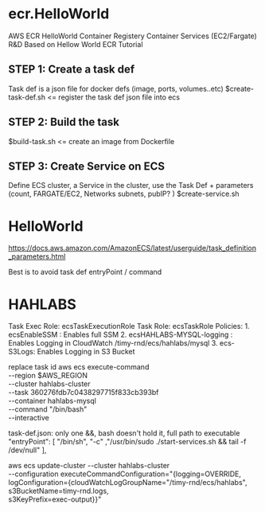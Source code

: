 # ecr.HelloWorld
AWS ECR HelloWorld Container Registery Container Services (EC2/Fargate) R&amp;D
Based on Hellow World ECR Tutorial

## STEP 1: Create a task def
Task def is a json file for docker defs (image, ports, volumes..etc)
$create-task-def.sh <= register the task def json file into ecs 
## STEP 2: Build the task
$build-task.sh <= create an image from Dockerfile
## STEP 3: Create Service on ECS
Define ECS cluster, a Service in the cluster, use the Task Def  + parameters (count, FARGATE/EC2, Networks subnets, pubIP? )
$create-service.sh

# HelloWorld
https://docs.aws.amazon.com/AmazonECS/latest/userguide/task_definition_parameters.html

Best is to avoid task def entryPoint / command

# HAHLABS
Task Exec Role: ecsTaskExecutionRole
Task Role: ecsTaskRole
   Policies:
      1. ecsEnableSSM : Enables full SSM
      2. ecsHAHLABS-MYSQL-logging : Enables Logging in CloudWatch /timy-rnd/ecs/hahlabs/mysql
      3. ecs-S3Logs: Enables Logging in S3 Bucket

replace task id
aws ecs execute-command  \
    --region $AWS_REGION \
    --cluster hahlabs-cluster \
    --task 360276fdb7c0438297715f833cb393bf \
    --container hahlabs-mysql \
    --command "/bin/bash" \
    --interactive

task-def.json:
only one &&, bash doesn't hold it, full path to executable
                "entryPoint": [
                    "/bin/sh", "-c" ,"/usr/bin/sudo ./start-services.sh && tail -f /dev/null"
                ],


aws ecs update-cluster --cluster hahlabs-cluster \
 --configuration executeCommandConfiguration="{logging=OVERRIDE,\
logConfiguration={cloudWatchLogGroupName="/timy-rnd/ecs/hahlabs",\
s3BucketName=timy-rnd.logs,\
s3KeyPrefix=exec-output}}"